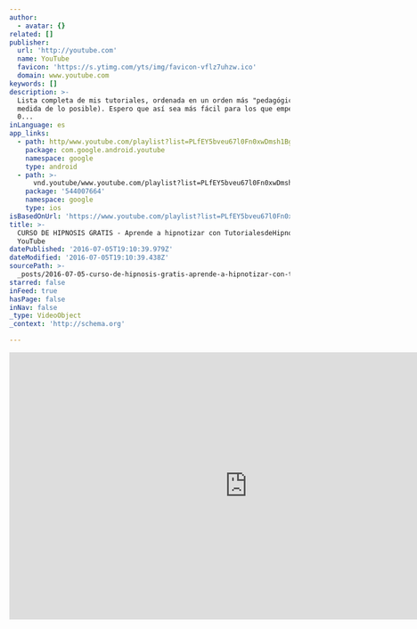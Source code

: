 ```yaml
---
author:
  - avatar: {}
related: []
publisher:
  url: 'http://youtube.com'
  name: YouTube
  favicon: 'https://s.ytimg.com/yts/img/favicon-vflz7uhzw.ico'
  domain: www.youtube.com
keywords: []
description: >-
  Lista completa de mis tutoriales, ordenada en un orden más "pedagógico" (en la
  medida de lo posible). Espero que así sea más fácil para los que empezáis de
  0...
inLanguage: es
app_links:
  - path: http/www.youtube.com/playlist?list=PLfEY5bveu67l0Fn0xwDmsh1BgbcbwAi__
    package: com.google.android.youtube
    namespace: google
    type: android
  - path: >-
      vnd.youtube/www.youtube.com/playlist?list=PLfEY5bveu67l0Fn0xwDmsh1BgbcbwAi__
    package: '544007664'
    namespace: google
    type: ios
isBasedOnUrl: 'https://www.youtube.com/playlist?list=PLfEY5bveu67l0Fn0xwDmsh1BgbcbwAi__'
title: >-
  CURSO DE HIPNOSIS GRATIS - Aprende a hipnotizar con TutorialesdeHipnosis.com -
  YouTube
datePublished: '2016-07-05T19:10:39.979Z'
dateModified: '2016-07-05T19:10:39.438Z'
sourcePath: >-
  _posts/2016-07-05-curso-de-hipnosis-gratis-aprende-a-hipnotizar-con-tutorial.md
starred: false
inFeed: true
hasPage: false
inNav: false
_type: VideoObject
_context: 'http://schema.org'

---
```

<iframe src="https://cdn.embedly.com/widgets/media.html?src=http%3A%2F%2Fwww.youtube.com%2Fembed%2Fvideoseries%3Flist%3DPLfEY5bveu67l0Fn0xwDmsh1BgbcbwAi__&amp;url=https%3A%2F%2Fwww.youtube.com%2Fplaylist%3Flist%3DPLfEY5bveu67l0Fn0xwDmsh1BgbcbwAi__&amp;image=https%3A%2F%2Fi.ytimg.com%2Fvi%2FEe6N2WCpnbo%2Fhqdefault.jpg%3Fcustom%3Dtrue%26w%3D320%26h%3D180%26stc%3Dtrue%26jpg444%3Dtrue%26jpgq%3D90%26sp%3D68%26sigh%3DLLGOeb8kLrQiz47Hme5rVmL9PD0&amp;key=b7d04c9b404c499eba89ee7072e1c4f7&amp;type=text%2Fhtml&amp;schema=youtube" width="853" height="480" scrolling="no" frameborder="0" allowfullscreen="" style=""></iframe>